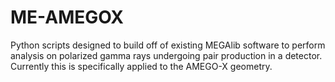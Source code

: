 # ME-AMEGOX
Python scripts designed to build off of existing MEGAlib software to perform analysis on polarized gamma rays undergoing pair production in a detector. Currently this is specifically applied to the AMEGO-X geometry.
